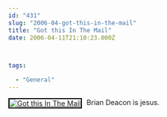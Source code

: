 ```yaml
---
id: "431"
slug: "2006-04-got-this-in-the-mail"
title: "Got this In The Mail"
date: 2006-04-11T21:10:23.000Z



tags:

  - "General"
---
```

<div class="sqs-html-content">
  <div style="float: left; margin-right: 10px; margin-bottom: 10px;"> <a href="http://www.flickr.com/photos/mclazarus/127223569/" title="Got this In The Mail"><img src="http://static.flickr.com/44/127223569_a938e7d6e4_m.jpg" alt="Got this In The Mail" style="border: solid 2px #000000;" /></a>
</div>
<p>Brian Deacon is jesus.
<br clear="all" /></p>
</div>
